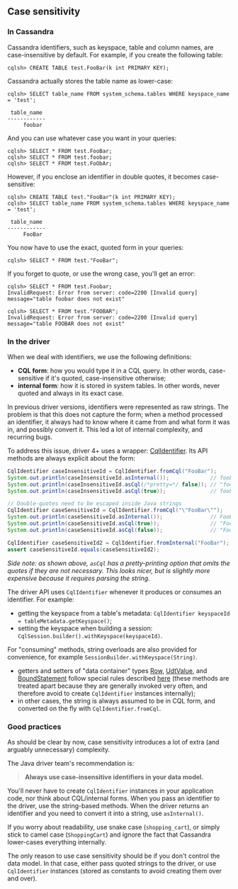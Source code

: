 ## Case sensitivity

### In Cassandra

Cassandra identifiers, such as keyspace, table and column names, are case-insensitive by default.
For example, if you create the following table:

```
cqlsh> CREATE TABLE test.FooBar(k int PRIMARY KEY);
```

Cassandra actually stores the table name as lower-case:

```
cqlsh> SELECT table_name FROM system_schema.tables WHERE keyspace_name = 'test';

 table_name
------------
     foobar
```

And you can use whatever case you want in your queries:

```
cqlsh> SELECT * FROM test.FooBar;
cqlsh> SELECT * FROM test.foobar;
cqlsh> SELECT * FROM test.FoObAr;
```

However, if you enclose an identifier in double quotes, it becomes case-sensitive:

```
cqlsh> CREATE TABLE test."FooBar"(k int PRIMARY KEY);
cqlsh> SELECT table_name FROM system_schema.tables WHERE keyspace_name = 'test';

 table_name
------------
     FooBar
```

You now have to use the exact, quoted form in your queries:

```
cqlsh> SELECT * FROM test."FooBar";
```

If you forget to quote, or use the wrong case, you'll get an error: 

```
cqlsh> SELECT * FROM test.Foobar;
InvalidRequest: Error from server: code=2200 [Invalid query] message="table foobar does not exist"

cqlsh> SELECT * FROM test."FOOBAR";
InvalidRequest: Error from server: code=2200 [Invalid query] message="table FOOBAR does not exist"
```

### In the driver

When we deal with identifiers, we use the following definitions:

* **CQL form**: how you would type it in a CQL query. In other words, case-sensitive if it's quoted,
  case-insensitive otherwise; 
* **internal form**: how it is stored in system tables. In other words, never quoted and always in
  its exact case.

In previous driver versions, identifiers were represented as raw strings. The problem is that this
does not capture the form; when a method processed an identifier, it always had to know where it
came from and what form it was in, and possibly convert it. This led a lot of internal complexity,
and recurring bugs.

To address this issue, driver 4+ uses a wrapper: [CqlIdentifier]. Its API methods are always
explicit about the form:

```java
CqlIdentifier caseInsensitiveId = CqlIdentifier.fromCql("FooBar");
System.out.println(caseInsensitiveId.asInternal());             // foobar
System.out.println(caseInsensitiveId.asCql(/*pretty=*/ false)); // "foobar"
System.out.println(caseInsensitiveId.asCql(true));              // foobar

// Double-quotes need to be escaped inside Java strings
CqlIdentifier caseSensitiveId = CqlIdentifier.fromCql("\"FooBar\"");
System.out.println(caseSensitiveId.asInternal());               // FooBar
System.out.println(caseSensitiveId.asCql(true));                // "FooBar"
System.out.println(caseSensitiveId.asCql(false));               // "FooBar"

CqlIdentifier caseSensitiveId2 = CqlIdentifier.fromInternal("FooBar");
assert caseSensitiveId.equals(caseSensitiveId2);
```

*Side note: as shown above, `asCql` has a pretty-printing option that omits the quotes if they are
not necessary. This looks nicer, but is slightly more expensive because it requires parsing the
string.*

The driver API uses `CqlIdentifier` whenever it produces or consumes an identifier. For example:

* getting the keyspace from a table's metadata: `CqlIdentifier keyspaceId =
  tableMetadata.getKeyspace()`;
* setting the keyspace when building a session: `CqlSession.builder().withKeyspace(keyspaceId)`.

For "consuming" methods, string overloads are also provided for convenience, for example
`SessionBuilder.withKeyspace(String)`.

* getters and setters of "data container" types [Row], [UdtValue], and [BoundStatement] follow
  special rules described [here][AccessibleByName] (these methods are treated apart because they are
  generally invoked very often, and therefore avoid to create `CqlIdentifier` instances internally); 
* in other cases, the string is always assumed to be in CQL form, and converted on the fly with
  `CqlIdentifier.fromCql`. 

[CqlIdentifier]:    https://docs.datastax.com/en/drivers/java/4.2/com/datastax/oss/driver/api/core/CqlIdentifier.html
[Row]:              https://docs.datastax.com/en/drivers/java/4.2/com/datastax/oss/driver/api/core/cql/Row.html
[UdtValue]:         https://docs.datastax.com/en/drivers/java/4.2/com/datastax/oss/driver/api/core/data/UdtValue.html
[BoundStatement]:   https://docs.datastax.com/en/drivers/java/4.2/com/datastax/oss/driver/api/core/cql/BoundStatement.html
[AccessibleByName]: https://docs.datastax.com/en/drivers/java/4.2/com/datastax/oss/driver/api/core/data/AccessibleByName.html

### Good practices

As should be clear by now, case sensitivity introduces a lot of extra (and arguably unnecessary)
complexity.

The Java driver team's recommendation is:

> **Always use case-insensitive identifiers in your data model.**

You'll never have to create `CqlIdentifier` instances in your application code, nor think about
CQL/internal forms. When you pass an identifier to the driver, use the string-based methods. When
the driver returns an identifier and you need to convert it into a string, use `asInternal()`.

If you worry about readability, use snake case (`shopping_cart`), or simply stick to camel case
(`ShoppingCart`) and ignore the fact that Cassandra lower-cases everything internally.

The only reason to use case sensitivity should be if you don't control the data model. In that
case, either pass quoted strings to the driver, or use `CqlIdentifier` instances (stored as
constants to avoid creating them over and over).